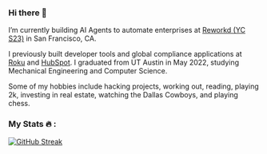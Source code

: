 ### Hi there 👋

I’m currently building AI Agents to automate enterprises at [Reworkd (YC S23)](https://reworkd.ai/) in San Francisco, CA.

I previously built developer tools and global compliance applications at [Roku](https://www.roku.com/) and [HubSpot](https://www.hubspot.com/). I graduated from UT Austin in May 2022, studying Mechanical Engineering and Computer Science.

Some of my hobbies include hacking projects, working out, reading, playing 2k, investing in real estate, watching the Dallas Cowboys, and playing chess.

### My Stats 🔥 :
[![GitHub Streak](https://streak-stats.demolab.com?user=shahrishabh7&mode=weekly)](https://git.io/streak-stats)
